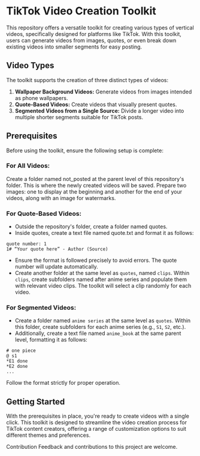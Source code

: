 # TikTok Video Creation Toolkit
This repository offers a versatile toolkit for creating various types of vertical videos, specifically designed for platforms like TikTok. With this toolkit, users can generate videos from images, quotes, or even break down existing videos into smaller segments for easy posting.

## Video Types
The toolkit supports the creation of three distinct types of videos:


1. **Wallpaper Background Videos:** Generate videos from images intended as phone wallpapers.
2. **Quote-Based Videos:** Create videos that visually present quotes.
3. **Segmented Videos from a Single Source:** Divide a longer video into multiple shorter segments suitable for TikTok posts.


## Prerequisites
Before using the toolkit, ensure the following setup is complete:

### For All Videos:

Create a folder named not_posted at the parent level of this repository's folder. This is where the newly created videos will be saved.
Prepare two images: one to display at the beginning and another for the end of your videos, along with an image for watermarks.

### For Quote-Based Videos:

- Outside the repository's folder, create a folder named quotes.
- Inside quotes, create a text file named quote.txt and format it as follows:
```
quote number: 1
1# “Your quote here” - Author (Source)
```
- Ensure the format is followed precisely to avoid errors. The quote number will update automatically.
- Create another folder at the same level as `quotes`, named `clips`. Within `clips`, create subfolders named after anime series and populate them with relevant video clips. 
The toolkit will select a clip randomly for each video.

### For Segmented Videos:

- Create a folder named `anime series` at the same level as `quotes`. Within this folder, create subfolders for each anime series (e.g., `S1`, `S2`, etc.).
- Additionally, create a text file named `anime_book` at the same parent level, formatting it as follows:

```
# one piece
@ s1
*E1 done
*E2 done
...
```
Follow the format strictly for proper operation.

## Getting Started
With the prerequisites in place, you're ready to create videos with a single click. This toolkit is designed to streamline the video creation process for TikTok content creators, offering a range of customization options to suit different themes and preferences.

Contribution
Feedback and contributions to this project are welcome.

